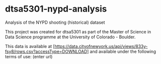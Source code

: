 # dtsa5301-nypd-analysis
Analysis of the NYPD shooting (historical) dataset

This project was created for dtsa5301 as part of the Master of Science in Data Science programme at the University of Colorado - Boulder.

This data is available at [https://data.cityofnewyork.us/api/views/833y-fsy8/rows.csv?accessType=DOWNLOAD] and available under the following terms of use: (enter url)
